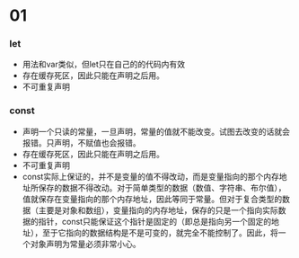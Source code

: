 # 01
### let
- 用法和var类似，但let只在自己的的代码内有效
- 存在缓存死区，因此只能在声明之后用。
- 不可重复声明
### const
- 声明一个只读的常量，一旦声明，常量的值就不能改变。试图去改变的话就会报错。只声明，不赋值也会报错。
- 存在缓存死区，因此只能在声明之后用。
- 不可重复声明
- const实际上保证的，并不是变量的值不得改动，而是变量指向的那个内存地址所保存的数据不得改动。对于简单类型的数据（数值、字符串、布尔值），值就保存在变量指向的那个内存地址，因此等同于常量。但对于复合类型的数据（主要是对象和数组），变量指向的内存地址，保存的只是一个指向实际数据的指针，const只能保证这个指针是固定的（即总是指向另一个固定的地址），至于它指向的数据结构是不是可变的，就完全不能控制了。因此，将一个对象声明为常量必须非常小心。
